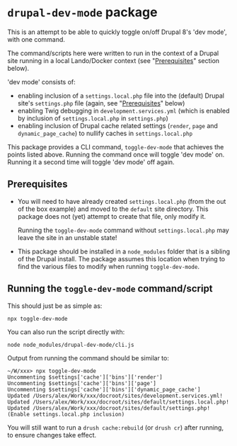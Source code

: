 # `drupal-dev-mode` package

This is an attempt to be able to quickly toggle on/off Drupal 8's 'dev mode',
with one command.

The command/scripts here were written to run in the context of a Drupal site
running in a local Lando/Docker context (see "[Prerequisites](#prerequisites)"
section below).

'dev mode' consists of:

- enabling inclusion of a `settings.local.php` file into the (default) Drupal
site's `settings.php` file (again, see "[Prerequisites](#prerequisites)"
below)
- enabling Twig debugging in `development.services.yml` (which is enabled by
inclusion of `settings.local.php` in `settings.php`)
- enabling inclusion of Drupal cache related settings (`render`, `page` and
`dynamic_page_cache`) to nullify caches in `settings.local.php`

This package provides a CLI command, `toggle-dev-mode` that
achieves the points listed above. Running the command once will toggle 'dev
mode' on. Running it a second time will toggle 'dev mode' off again.

## Prerequisites

- You will need to have already created `settings.local.php` (from the out of
the box example) and moved to the `default` site directory. This package does
not (yet) attempt to create that file, only modify it.

  Running the `toggle-dev-mode` command without `settings.local.php` may leave
the site in an unstable state!

- This package should be installed in a `node_modules` folder that is a
sibling of the Drupal install. The package assumes this location when trying
to find the various files to modify when running `toggle-dev-mode`.

## Running the `toggle-dev-mode` command/script

This should just be as simple as:

    npx toggle-dev-mode

You can also run the script directly with:

    node node_modules/drupal-dev-mode/cli.js

Output from running the command should be similar to:

    ~/W/xxx> npx toggle-dev-mode
    Uncommenting $settings['cache']['bins']['render']
    Uncommenting $settings['cache']['bins']['page']
    Uncommenting $settings['cache']['bins']['dynamic_page_cache']
    Updated /Users/alex/Work/xxx/docroot/sites/development.services.yml!
    Updated /Users/alex/Work/xxx/docroot/sites/default/settings.local.php!
    Updated /Users/alex/Work/xxx/docroot/sites/default/settings.php! (Enable settings.local.php inclusion)

You will still want to run a `drush cache:rebuild` (or `drush cr`) after
running, to ensure changes take effect.